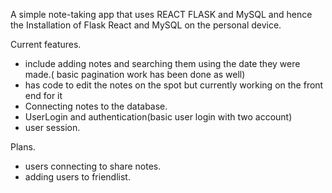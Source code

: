 A simple note-taking app that uses REACT FLASK and MySQL and hence the Installation of Flask React and MySQL on the personal device.

Current features. 
- include adding notes and searching them using the date they were made.( basic pagination work has been done as well)
- has code to edit the notes on the spot but currently working on the front end for it
- Connecting notes to the database.
- UserLogin and authentication(basic user login with two account)
- user session.

Plans.
- users connecting to share notes.
- adding users to friendlist.
  

  



